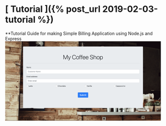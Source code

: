 # [ Tutorial ]({% post_url 2019-02-03-tutorial %})
**Tutorial Guide for making Simple Billing Application using Node.js and Express
![Image](../Images/image1.png)
